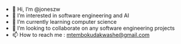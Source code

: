 - 👋 Hi, I’m @joneszw
- 👀 I’m interested in software engineering and AI
- 🌱 I’m currently learning computer science
- 💞️ I’m looking to collaborate on any software engineering projects
- 📫 How to reach me : mtembokudakwashe@gmail.com

<!---
joneszw/joneszw is a ✨ special ✨ repository because its `README.md` (this file) appears on your GitHub profile.
You can click the Preview link to take a look at your changes.
--->
